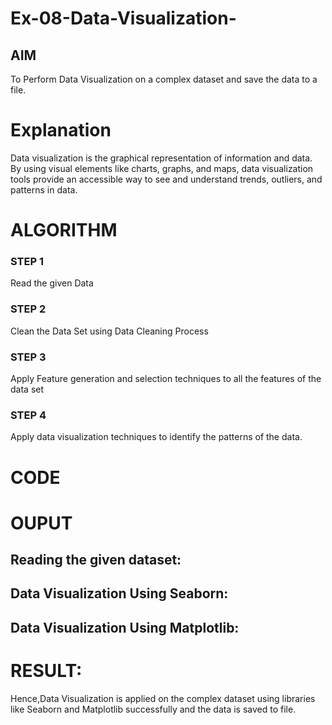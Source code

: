 # Ex-08-Data-Visualization-

## AIM
To Perform Data Visualization on a complex dataset and save the data to a file. 

# Explanation
Data visualization is the graphical representation of information and data. By using visual elements like charts, graphs, and maps, data visualization tools provide an accessible way to see and understand trends, outliers, and patterns in data.

# ALGORITHM
### STEP 1
Read the given Data
### STEP 2
Clean the Data Set using Data Cleaning Process
### STEP 3
Apply Feature generation and selection techniques to all the features of the data set
### STEP 4
Apply data visualization techniques to identify the patterns of the data.


# CODE


# OUPUT
## Reading the given dataset:

## Data Visualization Using Seaborn:

## Data Visualization Using Matplotlib:

# RESULT:
Hence,Data Visualization is applied on the complex dataset using libraries like Seaborn and Matplotlib successfully and the data is saved to file.

